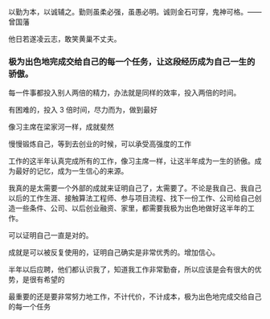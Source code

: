 
以勤为本，以诚辅之。勤则虽柔必强，虽愚必明。诚则金石可穿，鬼神可格。——曾国藩  

他日若遂凌云志，敢笑黄巢不丈夫。  

### 极为出色地完成交给自己的每一个任务，让这段经历成为自己一生的骄傲。  

每一件事都投入别人两倍的精力，办法就是同样的效率，投入两倍的时间。  

有困难的，投入 3 倍时间，尽力而为，做到最好  

像习主席在梁家河一样，成就斐然  

慢慢锻炼自己，等到去创业的时候，可以承受高强度的工作  

工作的这半年认真完成所有的工作，像习主席一样，让这半年成为一生的骄傲。成为最好的记忆，成为一生信心的来源。

我真的是太需要一个外部的成就来证明自己了，太需要了。不论是我自己、我自己以后的工作生涯、接触算法工程师、参与项目流程、找下一份工作、公司给自己创造一些条件、公司、以后创业融资、家里，都需要我极为出色地做好这半年的工作。  

可以证明自己一直是对的。  

成就是可以被反复使用的，证明自己确实是非常优秀的。增加信心。  




半年以后应聘，他们都认识我了，知道我工作非常勤奋，所以应该是会有很大的优势，是很有希望的  

最重要的还是要非常努力地工作，不计代价，不计成本，极为出色地完成交给自己的每一个任务  
